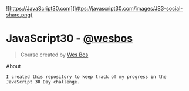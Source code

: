 ![https://JavaScript30.com](https://javascript30.com/images/JS3-social-share.png)

# JavaScript30 - [@wesbos](https://github.com/wesbos)
> Course created by [Wes Bos](https://github.com/wesbos)

About

    I created this repository to keep track of my progress in the JavaScript 30 Day challenge.